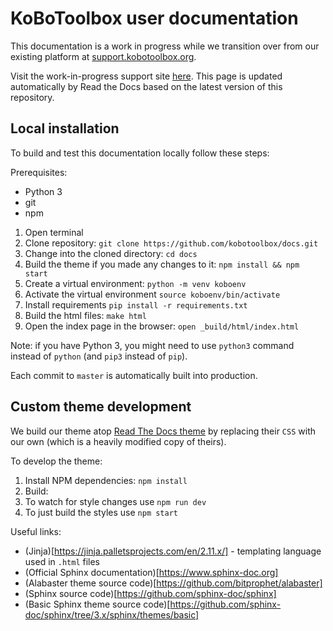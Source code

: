 # KoBoToolbox user documentation

This documentation is a work in progress while we transition over from our existing platform at [support.kobotoolbox.org](https://support.kobotoolbox.org).

Visit the work-in-progress support site [here](https://kobotoolbox-documentation.readthedocs.io/en/latest/). This page is updated automatically by Read the Docs based on the latest version of this repository.

## Local installation

To build and test this documentation locally follow these steps:

Prerequisites:
* Python 3
* git
* npm

1. Open terminal
1. Clone repository: `git clone https://github.com/kobotoolbox/docs.git`
1. Change into the cloned directory: `cd docs`
1. Build the theme if you made any changes to it: `npm install && npm start`
1. Create a virtual environment: `python -m venv koboenv`
1. Activate the virtual environment `source koboenv/bin/activate`
1. Install requirements `pip install -r requirements.txt`
1. Build the html files: `make html`
1. Open the index page in the browser: `open _build/html/index.html`

Note: if you have Python 3, you might need to use `python3` command instead of `python` (and `pip3` instead of `pip`).

Each commit to `master` is automatically built into production.

## Custom theme development

We build our theme atop [Read The Docs theme](https://sphinx-rtd-theme.readthedocs.io) by replacing their `CSS` with our own (which is a heavily modified copy of theirs).

To develop the theme:

1. Install NPM dependencies: `npm install`
1. Build:
  1. To watch for style changes use `npm run dev`
  1. To just build the styles use `npm start`

Useful links:

- (Jinja)[https://jinja.palletsprojects.com/en/2.11.x/] - templating language used in `.html` files
- (Official Sphinx documentation)[https://www.sphinx-doc.org]
- (Alabaster theme source code)[https://github.com/bitprophet/alabaster]
- (Sphinx source code)[https://github.com/sphinx-doc/sphinx]
- (Basic Sphinx theme source code)[https://github.com/sphinx-doc/sphinx/tree/3.x/sphinx/themes/basic]
